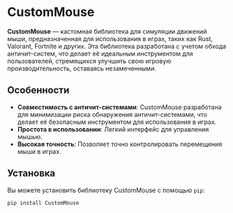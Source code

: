 # CustomMouse

**CustomMouse** — кастомная библиотека для симуляции движений мыши, предназначенная для использования в играх, таких как Rust, Valorant, Fortnite и других. Эта библиотека разработана с учетом обхода античит-систем, что делает её идеальным инструментом для пользователей, стремящихся улучшить свою игровую производительность, оставаясь незамеченными.

## Особенности

- **Совместимость с античит-системами**: CustomMouse разработана для минимизации риска обнаружения античит-системами, что делает её безопасным инструментом для использования в играх.
- **Простота в использовании**: Легкий интерфейс для управления мышью.
- **Высокая точность**: Позволяет точно контролировать перемещения мыши в играх.

## Установка

Вы можете установить библиотеку CustomMouse с помощью `pip`:

```bash
pip install CustomMouse
